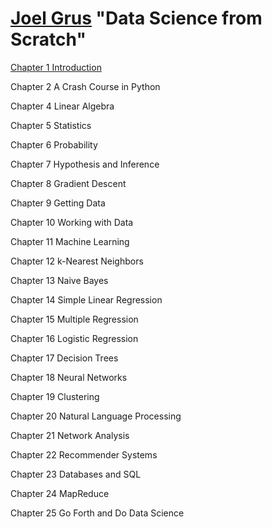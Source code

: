 # [Joel Grus](https://github.com/joelgrus) "Data Science from Scratch"


[Chapter 1 Introduction](https://github.com/anagornaia/data-science-from-scratch/blob/master/Chapter%201.%20Introduction.ipynb)

Chapter 2 A Crash Course in Python

Chapter 4 Linear Algebra

Chapter 5 Statistics

Chapter 6 Probability

Chapter 7 Hypothesis and Inference

Chapter 8 Gradient Descent

Chapter 9 Getting Data

Chapter 10 Working with Data

Chapter 11 Machine Learning

Chapter 12 k-Nearest Neighbors

Chapter 13 Naive Bayes

Chapter 14 Simple Linear Regression

Chapter 15 Multiple Regression

Chapter 16 Logistic Regression

Chapter 17 Decision Trees

Chapter 18 Neural Networks

Chapter 19 Clustering

Chapter 20 Natural Language Processing

Chapter 21 Network Analysis

Chapter 22 Recommender Systems

Chapter 23 Databases and SQL

Chapter 24 MapReduce

Chapter 25 Go Forth and Do Data Science
